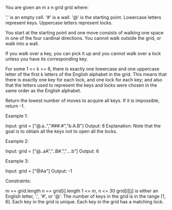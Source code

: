 You are given an m x n grid grid where:


'.' is an empty cell.
'#' is a wall.
'@' is the starting point.
Lowercase letters represent keys.
Uppercase letters represent locks.


You start at the starting point and one move consists of walking one space in
one of the four cardinal directions. You cannot walk outside the grid, or
walk into a wall.

If you walk over a key, you can pick it up and you cannot walk over a lock
unless you have its corresponding key.

For some 1 <= k <= 6, there is exactly one lowercase and one uppercase letter
of the first k letters of the English alphabet in the grid. This means that
there is exactly one key for each lock, and one lock for each key; and also
that the letters used to represent the keys and locks were chosen in the same
order as the English alphabet.

Return the lowest number of moves to acquire all keys. If it is impossible,
return -1.


Example 1:


Input: grid = ["@.a..","###.#","b.A.B"]
Output: 8
Explanation: Note that the goal is to obtain all the keys not to open all the
locks.


Example 2:


Input: grid = ["@..aA","..B#.","....b"]
Output: 6


Example 3:


Input: grid = ["@Aa"]
Output: -1



Constraints:


m == grid.length
n == grid[i].length
1 <= m, n <= 30
grid[i][j] is either an English letter, '.', '#', or '@'.
The number of keys in the grid is in the range [1, 6].
Each key in the grid is unique.
Each key in the grid has a matching lock.




